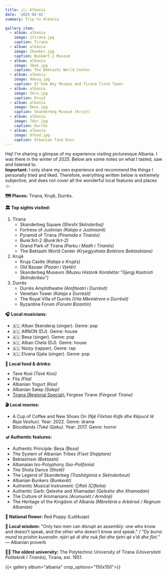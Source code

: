 ```yaml
---
title: 🇦🇱 Albania
date: '2025-02-01'
summary: Trip to Albania

gallery_item:
  - album: albania
    image: 1tirana.jpg
    caption: Tirana
  - album: albania
    image: 2bunker.jpg
    caption: BunkArt-2 Museum
  - album: albania
    image: 3bek.jpg
    caption: The Bektashi World Center
  - album: albania
    image: 4mosq.jpg
    caption: Et'hem Bey Mosque and Tirana Clock Tower
  - album: albania
    image: 5kru.jpg
    caption: Krujë
  - album: albania
    image: 6mus.jpg
    caption: Skanderbeg Museum (Krujë)
  - album: albania
    image: 7dur.jpg
    caption: Durrës
  - album: albania
    image: 8food.jpg
    caption: Albanian Tavë Kosi
---
```

Hej! I'm sharing a glimpse of my experience visiting picturesque Albania. I was there in the winter of 2025. Below are some notes on what I tasted, saw and listened to.<br>
<b>Important:</b> I only share my own experience and recommend the things I personally tried and liked. Therefore, everything written below is extremely subjective, and does not cover all the wonderful local features and places ☺️.

<b>🗺 Places:</b> Tirana, Krujë, Durrës.<br>

<b>🏛 Top sights visited: </b>
1. Tirana
    - Skanderbeg Square <i>(Sheshi Skënderbej)</i>
    - Fortress of Justinian <i>(Kalaja e Justinianit)</i>
    - Pyramid of Tirana <i>(Piramida e Tiranës)</i>
    - Bunk'Art-2 <i>(Bunk'Art-2)</i>
    - Grand Park of Tirana <i>(Parku i Madh i Tiranës)</i>
    - The Bektashi World Center <i>(Kryegjyshata Botërore Bektashiane)</i>
2. Krujë
    - Kruja Castle <i>(Kalaja e Krujës)</i>
    - Old Bazaar <i>(Pazari i Vjetër)</i>
    - Skanderbeg Museum <i>(Muzeu Historik Kombëtar "Gjergj Kastrioti Skënderbeu")</i>    
3. Durrës 
    - Durrës Amphitheatre <i>(Amfiteatri i Durrësit)</i>
    - Venetian Tower <i>(Kalaja e Durrësit)</i>
    - The Royal Villa of Durrës <i>(Vila Mbretërore e Durrësit)</i>
    - Byzantine Forum <i>(Forumi Bizantin)</i>


<b>🎧 Local musicians: </b>
- 🇦🇱 Alban Skenderaj (singer). Genre: pop
- 🇦🇱 ARNON (DJ). Genre: house
- 🇦🇱 Besa (singer). Genre: pop
- 🇦🇱 Alban Chela (DJ). Genre: house
- 🇦🇱 Noizy (rapper). Genre: rap
- 🇦🇱 Elvana Gjata (singer). Genre: pop

<b>🥘 Local food & drinks: </b>
- Tave Kosi <i>(Tavë Kosi)</i>
- Flia <i>(Flia)</i>
- Albanian Yogurt <i>(Kos)</i>
- Albanian Salep <i>(Salep)</i>
- <u>Tirana (Regional Special):</u> Fergese Tirane <i>(Fërgesë Tirane)</i>


<b>🎬 Local movies:</b>
- A Cup of Coffee and New Shoes On <i>(Një Filxhan Kafe dhe Këpucë të Reja Veshur)</i>. Year: 2022. Genre: drama
- Bloodlands <i>(Tokë Gjaku)</i>. Year: 2017. Genre: horror
 

<b>🪔 Authentic features:</b>
- Authentic Principle: Besa <i>(Besa)</i>
- The System of Albanian Tribes <i>(Fiset Shqiptare)</i>
- Bektashism <i>(Bektashi)</i>
- Albanaian Iso-Polyphony <i>(Iso-Polifonia)</i>
- The Shota Dance <i>(Shotë)</i>
- The Legend of Skanderbeg <i>(Trashëgimia e Skënderbeut)</i>
- Albanian Bunkers <i>(Bunkerët)</i>
- Authentic Musical Instrument: Çifteli <i>(Çiftelia)</i>
- Authentic Garb: Qeleshe and Xhamadan <i>(Qeleshe dhe Xhamadan)</i> 
- The Culture of Aromanians <i>(Arumunët / Armãnji)</i>
- The Heritage of the Kingdom of Albania <i>(Mbretëria e Arbërisë / Regnum Albaniae)</i>


<b>💐 National flower: </b> Red Poppy <i>(Lulëkuqe)</i>


<b>🦉 Local wisdom:</b> "Only two men can disrupt an assembly: one who know and doesn't speak, and the other who doesn't know and speak." / "<i>Dy burra mund ta prishin kuvendin: njëri që di dhe nuk flet dhe tjetri që s’di dhe flet.</i>" — Albanian proverb


<b>👨‍🎓 The oldest university:</b> The Polytechnic University of Tirana <i>(Universiteti Politeknik I Tiranës)</i>, Tirana, est. 1951. 


{{< gallery album="albania" crop_options="150x150">}}
   

